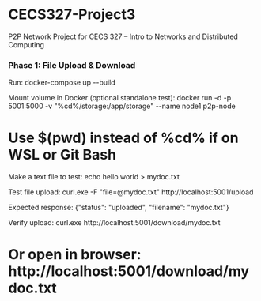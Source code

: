 # CECS327-Project3
P2P Network Project for CECS 327 – Intro to Networks and Distributed Computing  

### Phase 1: File Upload & Download

Run:
docker-compose up --build

Mount volume in Docker (optional standalone test):
docker run -d -p 5001:5000 -v "%cd%/storage:/app/storage" --name node1 p2p-node
# Use $(pwd) instead of %cd% if on WSL or Git Bash

Make a text file to test:
echo hello world > mydoc.txt

Test file upload:
curl.exe -F "file=@mydoc.txt" http://localhost:5001/upload

Expected response:
{"status": "uploaded", "filename": "mydoc.txt"}

Verify upload:
curl.exe http://localhost:5001/download/mydoc.txt
# Or open in browser: http://localhost:5001/download/mydoc.txt